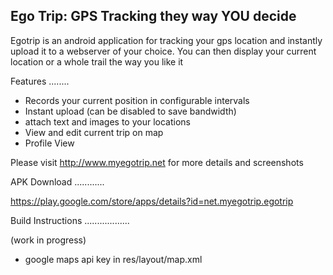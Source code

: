 Ego Trip: GPS Tracking they way YOU decide
------------------------------------------

Egotrip is an android application for tracking your gps location and instantly upload it to a webserver of your choice. You can then display your current location or a whole trail the way you like it


Features
........

 *  Records your current position in configurable intervals
 *  Instant upload (can be disabled to save bandwidth)
 *  attach text and images to your locations
 *  View and edit current trip on map
 *  Profile View

Please visit http://www.myegotrip.net for more details and screenshots

APK Download
............

https://play.google.com/store/apps/details?id=net.myegotrip.egotrip


Build Instructions
..................

(work in progress)

 * google maps api key in res/layout/map.xml
 
 
